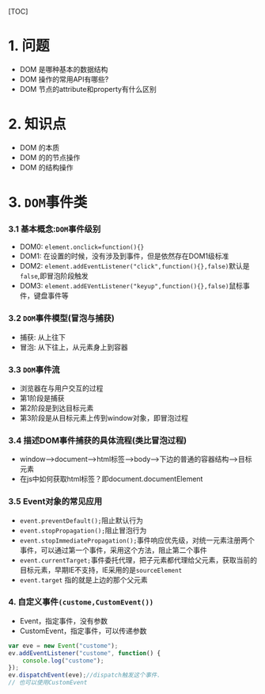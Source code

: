 [TOC]

# 1. 问题
+ DOM 是哪种基本的数据结构
+ DOM 操作的常用API有哪些?
+ DOM 节点的attribute和property有什么区别

# 2. 知识点
+ DOM 的本质
+ DOM 的的节点操作
+ DOM 的结构操作

# 3. `DOM`事件类
### 3.1 基本概念:`DOM`事件级别
+ DOM0: `element.onclick=function(){}`
+ DOM1: 在设置的时候，没有涉及到事件，但是依然存在DOM1级标准
+ DOM2: `element.addEventListener("click",function(){},false)`默认是`false`,即冒泡阶段触发
+ DOM3: `element.addEVentListener("keyup",function(){},false)`鼠标事件，键盘事件等

### 3.2 `DOM`事件模型(冒泡与捕获)
+ 捕获: 从上往下
+ 冒泡: 从下往上，从元素身上到容器

### 3.3 `DOM`事件流
+ 浏览器在与用户交互的过程
+ 第1阶段是捕获
+ 第2阶段是到达目标元素
+ 第3阶段是从目标元素上传到window对象，即冒泡过程

### 3.4 描述DOM事件捕获的具体流程(类比冒泡过程)
+ window-->document-->html标签-->body-->下边的普通的容器结构-->目标元素
+ 在js中如何获取html标签？即document.documentElement

### 3.5 Event对象的常见应用
+ `event.preventDefault();`阻止默认行为
+ `event.stopPropagation();`阻止冒泡行为
+ `event.stopImmediatePropagation();`事件响应优先级，对统一元素注册两个事件，可以通过第一个事件，采用这个方法，阻止第二个事件
+ `event.currentTarget;`事件委托代理，把子元素都代理给父元素，获取当前的目标元素，早期IE不支持，IE采用的是`sourceElement`
+ `event.target` 指的就是上边的那个父元素

### 4. 自定义事件`(custome,CustomEvent())`
+ Event，指定事件，没有参数
+ CustomEvent，指定事件，可以传递参数

```javascript
var eve = new Event("custome");
ev.addEventListener("custome", function() {
    console.log("custome");    
});
ev.dispatchEvent(eve);//dispatch触发这个事件.
// 也可以使用CustomEvent
```